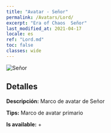 ```yaml
---
title: "Avatar - Señor"
permalink: /Avatars/Lord/
excerpt: "Era of Chaos  Señor"
last_modified_at: 2021-04-17
locale: es
ref: "Lord.md"
toc: false
classes: wide
---
```

 ![Señor](/images/a/bg_head_mainView.png)

## Detalles

 **Descripción:** Marco de avatar de Señor 

 **Tips:** Marco de avatar primario 

 **Is available:**  + 

